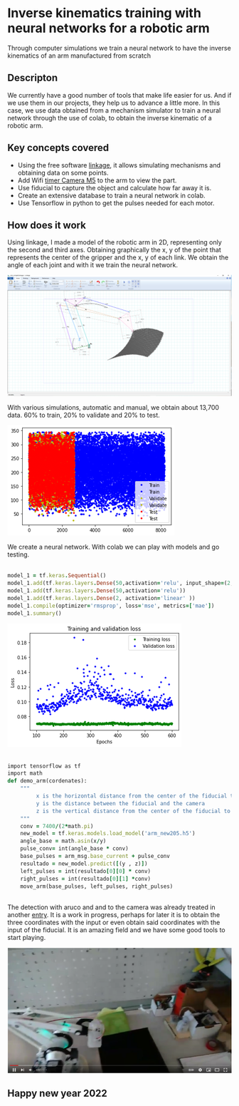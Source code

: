 # Inverse kinematics training with neural networks for a robotic arm
Through computer simulations we train a neural network to have the inverse kinematics of an arm manufactured from scratch

## Descripton ##
We currently have a good number of tools that make life easier for us. And if we use them in our projects, they help us to advance a little more.
In this case, we use data obtained from a mechanism simulator to train a neural network through the use of colab, to obtain the inverse kinematic of a robotic arm.


## Key concepts covered ##

- Using the free software [linkage](https://blog.rectorsquid.com/linkage-mechanism-designer-and-simulator/), it allows simulating mechanisms and obtaining data on some points.
- Add Wifi [timer Camera M5](https://shop.m5stack.com/products/esp32-psram-timer-camera-fisheye-ov3660) to the arm to view the part.
- Use fiducial to capture the object and calculate how far away it is.
- Create an extensive database to train a neural network in colab.
- Use Tensorflow in python to get the pulses needed for each motor.

## How does it work ##

Using linkage, I made a model of the robotic arm in 2D, representing only the second and third axes. Obtaining graphically the x, y of the point that represents the center of the gripper and the x, y of each link. We obtain the angle of each joint and with it we train the neural network.

![image info](./pictures/arm_simulation.png)


With various simulations, automatic and manual, we obtain about 13,700 data. 60% to train, 20% to validate and 20% to test.



![image info](./pictures/data_train.png)


We create a neural network. With colab we can play with models and go testing.

```ruby

model_1 = tf.keras.Sequential()
model_1.add(tf.keras.layers.Dense(50,activation='relu', input_shape=(2,)))
model_1.add(tf.keras.layers.Dense(50,activation='relu'))
model_1.add(tf.keras.layers.Dense(2, activation='linear' ))
model_1.compile(optimizer='rmsprop', loss='mse', metrics=['mae'])
model_1.summary()

```

![image info](./pictures/trai_val.png)

```ruby

import tensorflow as tf
import math
def demo_arm(cordenates):
    """
         x is the horizontal distance from the center of the fiducial to the center of the image
         y is the distance between the fiducial and the camera
         z is the vertical distance from the center of the fiducial to the center of the image
    """
    conv = 7400/(2*math.pi)
    new_model = tf.keras.models.load_model('arm_new205.h5')
    angle_base = math.asin(x/y)
    pulse_conv= int(angle_base * conv)
    base_pulses = arm_msg.base_current + pulse_conv
    resultado = new_model.predict([(y , z)])
    left_pulses = int(resultado[0][0] * conv) 
    right_pulses = int(resultado[0][1] *conv)
    move_arm(base_pulses, left_pulses, right_pulses)
 
```
The detection with aruco and and to the camera was already treated in another [entry](https://github.com/aescuredo77/Wifi_camera_M5_Ros). It is a work in progress, perhaps for later it is to obtain the three coordinates with the input or even obtain said coordinates with the input of the fiducial. It is an amazing field and we have some good tools to start playing.

[![Watch the video](./pictures/arm_video.png)](https://youtu.be/yPhlfRrhBiU )


## Happy new year 2022 ##


